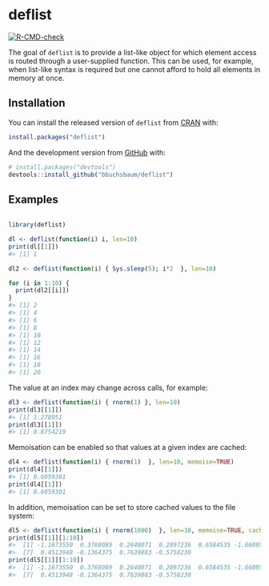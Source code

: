
<!-- README.md is generated from README.Rmd. Please edit that file -->

# deflist

<!-- badges: start -->

[![R-CMD-check](https://github.com/bbuchsbaum/deflist/actions/workflows/R-CMD-check.yaml/badge.svg)](https://github.com/bbuchsbaum/deflist/actions/workflows/R-CMD-check.yaml)
<!-- badges: end -->

The goal of `deflist` is to provide a list-like object for which element
access is routed through a user-supplied function. This can be used, for
example, when list-like syntax is required but one cannot afford to hold
all elements in memory at once.

## Installation

You can install the released version of `deflist` from
[CRAN](https://CRAN.R-project.org) with:

``` r
install.packages("deflist")
```

And the development version from [GitHub](https://github.com/) with:

``` r
# install.packages("devtools")
devtools::install_github("bbuchsbaum/deflist")
```

## Examples

``` r

library(deflist)

dl <- deflist(function(i) i, len=10)
print(dl[[1]])
#> [1] 1

dl2 <- deflist(function(i) { Sys.sleep(5); i*2  }, len=10)

for (i in 1:10) {
  print(dl2[[i]])
}
#> [1] 2
#> [1] 4
#> [1] 6
#> [1] 8
#> [1] 10
#> [1] 12
#> [1] 14
#> [1] 16
#> [1] 18
#> [1] 20
```

The value at an index may change across calls, for example:

``` r
dl3 <- deflist(function(i) { rnorm(1) }, len=10)
print(dl3[[1]])
#> [1] 1.278951
print(dl3[[1]])
#> [1] 0.8754219
```

Memoisation can be enabled so that values at a given index are cached:

``` r
dl4 <- deflist(function(i) { rnorm(1)  }, len=10, memoise=TRUE)
print(dl4[[1]])
#> [1] 0.6059301
print(dl4[[1]])
#> [1] 0.6059301
```

In addition, memoisation can be set to store cached values to the file
system:

``` r
dl5 <- deflist(function(i) { rnorm(1000)  }, len=10, memoise=TRUE, cache="file", cachedir = tempdir())
print(dl5[[1]][1:10])
#>  [1] -1.1673550  0.3768089  0.2640071  0.2897236  0.6584535 -1.6609566
#>  [7]  0.4513948 -0.1364375  0.7639883 -0.5758230
print(dl5[[1]][1:10])
#>  [1] -1.1673550  0.3768089  0.2640071  0.2897236  0.6584535 -1.6609566
#>  [7]  0.4513948 -0.1364375  0.7639883 -0.5758230
```
